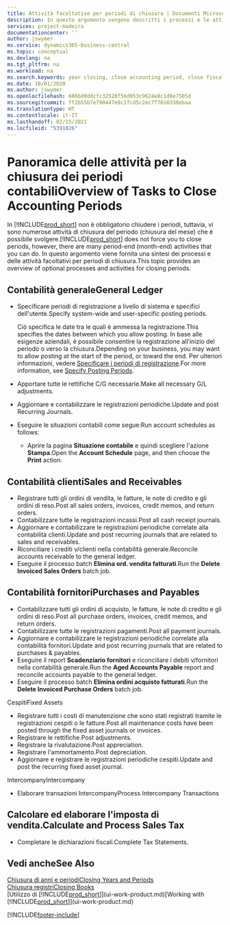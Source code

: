 ```yaml
---
title: Attività facoltative per periodi di chiusura | Documenti Microsoft
description: In questo argomento vengono descritti i processi e le attività facoltativi per la chiusura dei periodi contabili in Business Central.
services: project-madeira
documentationcenter: ''
author: jswymer
ms.service: dynamics365-business-central
ms.topic: conceptual
ms.devlang: na
ms.tgt_pltfrm: na
ms.workload: na
ms.search.keywords: year closing, close accounting period, close fiscal year, aging, creditor payments, vendor payments
ms.date: 10/01/2020
ms.author: jswymer
ms.openlocfilehash: 6066d0ddcfc32520f56d053c9624e8c1d8e7505d
ms.sourcegitcommit: ff2b55b7e790447e0c1fcd5c2ec7f7610338ebaa
ms.translationtype: HT
ms.contentlocale: it-IT
ms.lasthandoff: 02/15/2021
ms.locfileid: "5391026"
---
```

# <a name="overview-of-tasks-to-close-accounting-periods"></a><span data-ttu-id="4aab3-103">Panoramica delle attività per la chiusura dei periodi contabili</span><span class="sxs-lookup"><span data-stu-id="4aab3-103">Overview of Tasks to Close Accounting Periods</span></span>
<span data-ttu-id="4aab3-104">In [!INCLUDE[prod_short](includes/prod_short.md)] non è obbligatorio chiudere i periodi, tuttavia, vi sono numerose attività di chiusura del periodo (chiusura del mese) che è possibile svolgere.</span><span class="sxs-lookup"><span data-stu-id="4aab3-104">[!INCLUDE[prod_short](includes/prod_short.md)] does not force you to close periods, however, there are many period-end (month-end) activities that you can do.</span></span> <span data-ttu-id="4aab3-105">In questo argomento viene fornita una sintesi dei processi e delle attività facoltativi per periodi di chiusura.</span><span class="sxs-lookup"><span data-stu-id="4aab3-105">This topic provides an overview of optional processes and activities for closing periods.</span></span>  

## <a name="general-ledger"></a><span data-ttu-id="4aab3-106">Contabilità generale</span><span class="sxs-lookup"><span data-stu-id="4aab3-106">General Ledger</span></span>
* <span data-ttu-id="4aab3-107">Specificare periodi di registrazione a livello di sistema e specifici dell'utente.</span><span class="sxs-lookup"><span data-stu-id="4aab3-107">Specify system-wide and user-specific posting periods.</span></span>  

    <span data-ttu-id="4aab3-108">Ciò specifica le date tra le quali è ammessa la registrazione.</span><span class="sxs-lookup"><span data-stu-id="4aab3-108">This specifies the dates between which you allow posting.</span></span> <span data-ttu-id="4aab3-109">In base alle esigenze aziendali, è possibile consentire la registrazione all'inizio del periodo o verso la chiusura.</span><span class="sxs-lookup"><span data-stu-id="4aab3-109">Depending on your business, you may want to allow posting at the start of the period, or toward the end.</span></span> <span data-ttu-id="4aab3-110">Per ulteriori informazioni, vedere [Specificare i periodi di registrazione](finance-how-specify-posting-periods.md).</span><span class="sxs-lookup"><span data-stu-id="4aab3-110">For more information, see [Specify Posting Periods](finance-how-specify-posting-periods.md).</span></span>  
* <span data-ttu-id="4aab3-111">Apportare tutte le rettifiche C/G necessarie.</span><span class="sxs-lookup"><span data-stu-id="4aab3-111">Make all necessary G/L adjustments.</span></span>  
* <span data-ttu-id="4aab3-112">Aggiornare e contabilizzare le registrazioni periodiche.</span><span class="sxs-lookup"><span data-stu-id="4aab3-112">Update and post Recurring Journals.</span></span>  
  <!--* Process Consolidations-->
* <span data-ttu-id="4aab3-113">Eseguire le situazioni contabili come segue:</span><span class="sxs-lookup"><span data-stu-id="4aab3-113">Run account schedules as follows:</span></span>  
  * <span data-ttu-id="4aab3-114">Aprire la pagina **Situazione contabile** e quindi scegliere l'azione **Stampa**.</span><span class="sxs-lookup"><span data-stu-id="4aab3-114">Open the **Account Schedule** page, and then choose the **Print** action.</span></span>  

## <a name="sales-and-receivables"></a><span data-ttu-id="4aab3-115">Contabilità clienti</span><span class="sxs-lookup"><span data-stu-id="4aab3-115">Sales and Receivables</span></span>
* <span data-ttu-id="4aab3-116">Registrare tutti gli ordini di vendita, le fatture, le note di credito e gli ordini di reso.</span><span class="sxs-lookup"><span data-stu-id="4aab3-116">Post all sales orders, invoices, credit memos, and return orders.</span></span>  
* <span data-ttu-id="4aab3-117">Contabilizzare tutte le registrazioni incassi.</span><span class="sxs-lookup"><span data-stu-id="4aab3-117">Post all cash receipt journals.</span></span>  
* <span data-ttu-id="4aab3-118">Aggiornare e contabilizzare le registrazioni periodiche correlate alla contabilità clienti.</span><span class="sxs-lookup"><span data-stu-id="4aab3-118">Update and post recurring journals that are related to sales and receivables.</span></span>  
* <span data-ttu-id="4aab3-119">Riconciliare i crediti v/clienti nella contabilità generale.</span><span class="sxs-lookup"><span data-stu-id="4aab3-119">Reconcile accounts receivable to the general ledger.</span></span>  
* <span data-ttu-id="4aab3-120">Eseguire il processo batch **Elimina ord. vendita fatturati**.</span><span class="sxs-lookup"><span data-stu-id="4aab3-120">Run the **Delete Invoiced Sales Orders** batch job.</span></span>  

## <a name="purchases-and-payables"></a><span data-ttu-id="4aab3-121">Contabilità fornitori</span><span class="sxs-lookup"><span data-stu-id="4aab3-121">Purchases and Payables</span></span>
* <span data-ttu-id="4aab3-122">Contabilizzare tutti gli ordini di acquisto, le fatture, le note di credito e gli ordini di reso.</span><span class="sxs-lookup"><span data-stu-id="4aab3-122">Post all purchase orders, invoices, credit memos, and return orders.</span></span>  
* <span data-ttu-id="4aab3-123">Contabilizzare tutte le registrazioni pagamenti.</span><span class="sxs-lookup"><span data-stu-id="4aab3-123">Post all payment journals.</span></span>  
* <span data-ttu-id="4aab3-124">Aggiornare e contabilizzare le registrazioni periodiche correlate alla contabilità fornitori.</span><span class="sxs-lookup"><span data-stu-id="4aab3-124">Update and post recurring journals that are related to purchases & payables.</span></span>  
* <span data-ttu-id="4aab3-125">Eseguire il report **Scadenziario fornitori** e riconciliare i debiti v/fornitori nella contabilità generale.</span><span class="sxs-lookup"><span data-stu-id="4aab3-125">Run the **Aged Accounts Payable** report and reconcile accounts payable to the general ledger.</span></span>  
* <span data-ttu-id="4aab3-126">Eseguire il processo batch **Elimina ordini acquisto fatturati**.</span><span class="sxs-lookup"><span data-stu-id="4aab3-126">Run the **Delete Invoiced Purchase Orders** batch job.</span></span>  

<span data-ttu-id="4aab3-127">Cespiti</span><span class="sxs-lookup"><span data-stu-id="4aab3-127">Fixed Assets</span></span>
* <span data-ttu-id="4aab3-128">Registrare tutti i costi di manutenzione che sono stati registrati tramite le registrazioni cespiti o le fatture.</span><span class="sxs-lookup"><span data-stu-id="4aab3-128">Post all maintenance costs have been posted through the fixed asset journals or invoices.</span></span>
* <span data-ttu-id="4aab3-129">Registrare le rettifiche.</span><span class="sxs-lookup"><span data-stu-id="4aab3-129">Post adjustments.</span></span>
* <span data-ttu-id="4aab3-130">Registrare la rivalutazione.</span><span class="sxs-lookup"><span data-stu-id="4aab3-130">Post appreciation.</span></span>
* <span data-ttu-id="4aab3-131">Registrare l'ammortamento.</span><span class="sxs-lookup"><span data-stu-id="4aab3-131">Post depreciation.</span></span>
* <span data-ttu-id="4aab3-132">Aggiornare e registrare le registrazioni periodiche cespiti.</span><span class="sxs-lookup"><span data-stu-id="4aab3-132">Update and post the recurring fixed asset journal.</span></span>

<span data-ttu-id="4aab3-133">Intercompany</span><span class="sxs-lookup"><span data-stu-id="4aab3-133">Intercompany</span></span>
* <span data-ttu-id="4aab3-134">Elaborare transazioni Intercompany</span><span class="sxs-lookup"><span data-stu-id="4aab3-134">Process Intercompany Transactions</span></span>

## <a name="calculate-and-process-sales-tax"></a><span data-ttu-id="4aab3-135">Calcolare ed elaborare l'imposta di vendita.</span><span class="sxs-lookup"><span data-stu-id="4aab3-135">Calculate and Process Sales Tax</span></span>
* <span data-ttu-id="4aab3-136">Completare le dichiarazioni fiscali.</span><span class="sxs-lookup"><span data-stu-id="4aab3-136">Complete Tax Statements.</span></span>  

## <a name="see-also"></a><span data-ttu-id="4aab3-137">Vedi anche</span><span class="sxs-lookup"><span data-stu-id="4aab3-137">See Also</span></span>
[<span data-ttu-id="4aab3-138">Chiusura di anni e periodi</span><span class="sxs-lookup"><span data-stu-id="4aab3-138">Closing Years and Periods</span></span>](year-close-years-periods.md)  
[<span data-ttu-id="4aab3-139">Chiusura registri</span><span class="sxs-lookup"><span data-stu-id="4aab3-139">Closing Books</span></span>](year-close-books.md)  
<span data-ttu-id="4aab3-140">[Utilizzo di [!INCLUDE[prod_short](includes/prod_short.md)]](ui-work-product.md)</span><span class="sxs-lookup"><span data-stu-id="4aab3-140">[Working with [!INCLUDE[prod_short](includes/prod_short.md)]](ui-work-product.md)</span></span>


[!INCLUDE[footer-include](includes/footer-banner.md)]